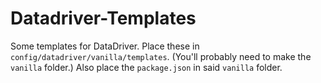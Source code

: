 # Datadriver-Templates
Some templates for DataDriver.
Place these in `config/datadriver/vanilla/templates`.
(You'll probably need to make the `vanilla` folder.)
Also place the `package.json` in said `vanilla` folder.
